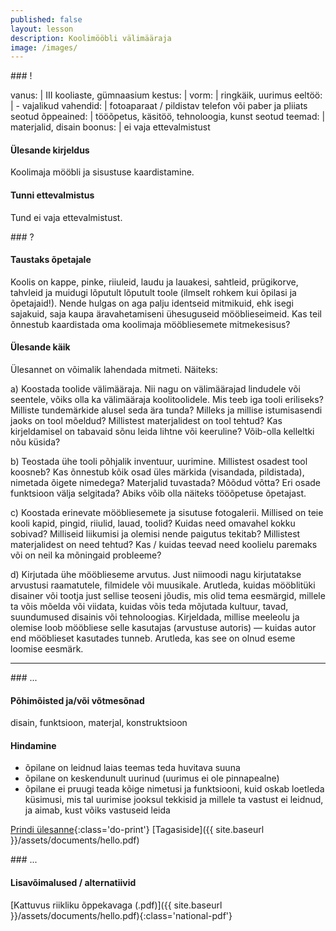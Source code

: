 ```yaml
---
published: false
layout: lesson
description: Koolimööbli välimääraja
image: /images/
---
```



<section class="section-bang">
### !

vanus: 				| III kooliaste, gümnaasium
kestus: 			|
vorm: 				| ringkäik, uurimus
eeltöö:				| -
vajalikud vahendid:	| fotoaparaat / pildistav telefon või paber ja pliiats
seotud õppeained:	| tööõpetus, käsitöö, tehnoloogia, kunst
seotud teemad:		| materjalid, disain
boonus:				| ei vaja ettevalmistust

#### Ülesande kirjeldus
Koolimaja mööbli ja sisustuse kaardistamine.

#### Tunni ettevalmistus
Tund ei vaja ettevalmistust.

</section>

<section class="section-question">
### ?

#### Taustaks õpetajale
Koolis on kappe, pinke, riiuleid, laudu ja lauakesi, sahtleid, prügikorve, tahvleid ja muidugi lõputult lõputult toole (ilmselt rohkem kui õpilasi ja õpetajaid!). Nende hulgas on aga palju identseid mitmikuid, ehk isegi sajakuid, saja kaupa äravahetamiseni ühesuguseid mööblieseimeid. Kas teil õnnestub kaardistada oma koolimaja mööbliesemete mitmekesisus?

#### Ülesande käik
Ülesannet on võimalik lahendada mitmeti. Näiteks:

a)
Koostada toolide välimääraja. Nii nagu on välimäärajad lindudele või seentele, võiks olla ka välimääraja koolitoolidele. Mis teeb iga tooli eriliseks? Milliste tundemärkide alusel seda ära tunda? Milleks ja millise istumisasendi jaoks on tool mõeldud? Millistest materjalidest on tool tehtud? Kas kirjeldamisel on tabavaid sõnu leida lihtne või keeruline? Võib-olla kelleltki nõu küsida?

b)
Teostada ühe tooli põhjalik inventuur, uurimine. Millistest osadest tool koosneb? Kas õnnestub kõik osad üles märkida (visandada, pildistada), nimetada õigete nimedega? Materjalid tuvastada? Mõõdud võtta? Eri osade funktsioon välja selgitada? Abiks võib olla näiteks tööõpetuse õpetajast.

c)
Koostada erinevate mööbliesemete ja sisutuse fotogalerii. Millised on teie kooli kapid, pingid, riiulid, lauad, toolid? Kuidas need omavahel kokku sobivad? Milliseid liikumisi ja olemisi nende paigutus tekitab? Millistest materjalidest on need tehtud? Kas / kuidas teevad need koolielu paremaks või on neil ka mõningaid probleeme?

d)
Kirjutada ühe mööblieseme arvutus. Just niimoodi nagu kirjutatakse arvustusi raamatutele, filmidele või muusikale. Arutleda, kuidas mööblitüki disainer või tootja just sellise teoseni jõudis, mis olid tema eesmärgid, millele ta võis mõelda või viidata, kuidas võis teda mõjutada kultuur, tavad, suundumused disainis või tehnoloogias. Kirjeldada, millise meeleolu ja olemise loob mööbliese selle kasutajas (arvustuse autoris) — kuidas autor end mööblieset kasutades tunneb. Arutleda, kas see on olnud eseme loomise eesmärk.

</section>

------

<section class="section-dots">
### ...

#### Põhimõisted ja/või võtmesõnad
disain, funktsioon, materjal, konstruktsioon

#### Hindamine
+ õpilane on leidnud laias teemas teda huvitava suuna
+ õpilane on keskendunult uurinud (uurimus ei ole pinnapealne)
+ õpilane ei pruugi teada kõige nimetusi ja funktsiooni, kuid oskab loetleda küsimusi, mis tal uurimise jooksul tekkisid ja millele ta vastust ei leidnud, ja aimab, kust võiks vastuseid leida

[Prindi ülesanne](){:class='do-print'}
[Tagasiside]({{ site.baseurl }}/assets/documents/hello.pdf)
</section>


<section class="section-background">
### ...

#### Lisavõimalused / alternatiivid


[Kattuvus riikliku õppekavaga (.pdf)]({{ site.baseurl }}/assets/documents/hello.pdf){:class='national-pdf'}
</section>

